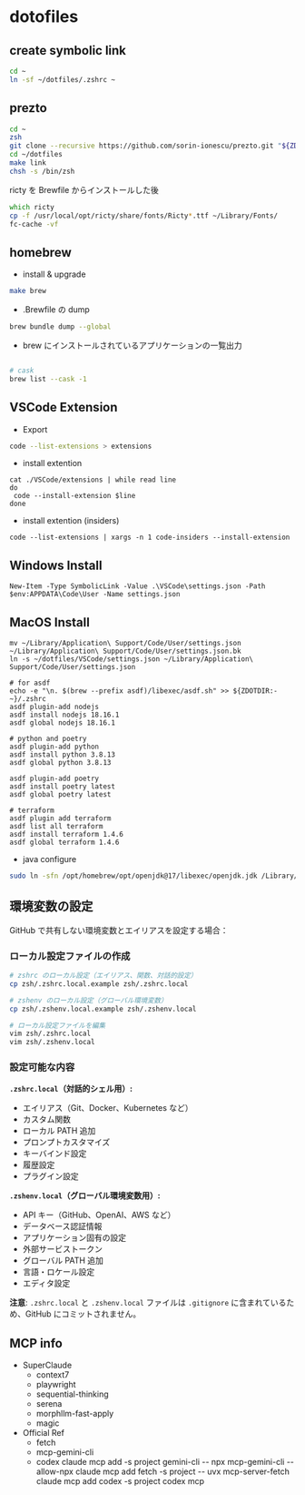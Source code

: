 # dotofiles

## create symbolic link

```zsh
cd ~
ln -sf ~/dotfiles/.zshrc ~
```

## prezto

```zsh
cd ~
zsh
git clone --recursive https://github.com/sorin-ionescu/prezto.git "${ZDOTDIR:-$HOME}/.zprezto"
cd ~/dotfiles
make link
chsh -s /bin/zsh
```

ricty を Brewfile からインストールした後

```zsh
which ricty
cp -f /usr/local/opt/ricty/share/fonts/Ricty*.ttf ~/Library/Fonts/
fc-cache -vf
```

## homebrew

- install & upgrade

```zsh
make brew
```

- .Brewfile の dump

```zsh
brew bundle dump --global
```

- brew にインストールされているアプリケーションの一覧出力

```zsh

# cask
brew list --cask -1
```

## VSCode Extension

<!-- TODO: .Brewfileに統合されているかもしれない -->

- Export

```zsh
code --list-extensions > extensions
```

- install extention

```shell:
cat ./VSCode/extensions | while read line
do
 code --install-extension $line
done
```

- install extention (insiders)

```bash:
code --list-extensions | xargs -n 1 code-insiders --install-extension
```

## Windows Install

```powershell:
New-Item -Type SymbolicLink -Value .\VSCode\settings.json -Path $env:APPDATA\Code\User -Name settings.json
```

## MacOS Install

```shell:
mv ~/Library/Application\ Support/Code/User/settings.json ~/Library/Application\ Support/Code/User/settings.json.bk
ln -s ~/dotfiles/VSCode/settings.json ~/Library/Application\ Support/Code/User/settings.json

# for asdf
echo -e "\n. $(brew --prefix asdf)/libexec/asdf.sh" >> ${ZDOTDIR:-~}/.zshrc
asdf plugin-add nodejs
asdf install nodejs 18.16.1
asdf global nodejs 18.16.1

# python and poetry
asdf plugin-add python
asdf install python 3.8.13
asdf global python 3.8.13

asdf plugin-add poetry
asdf install poetry latest
asdf global poetry latest

# terraform
asdf plugin add terraform
asdf list all terraform
asdf install terraform 1.4.6
asdf global terraform 1.4.6
```

- java configure

```bash
sudo ln -sfn /opt/homebrew/opt/openjdk@17/libexec/openjdk.jdk /Library/Java/JavaVirtualMachines/openjdk-17.jdk
```

## 環境変数の設定

GitHub で共有しない環境変数とエイリアスを設定する場合：

### ローカル設定ファイルの作成

```bash
# zshrc のローカル設定（エイリアス、関数、対話的設定）
cp zsh/.zshrc.local.example zsh/.zshrc.local

# zshenv のローカル設定（グローバル環境変数）
cp zsh/.zshenv.local.example zsh/.zshenv.local

# ローカル設定ファイルを編集
vim zsh/.zshrc.local
vim zsh/.zshenv.local
```

### 設定可能な内容

**`.zshrc.local`（対話的シェル用）:**

- エイリアス（Git、Docker、Kubernetes など）
- カスタム関数
- ローカル PATH 追加
- プロンプトカスタマイズ
- キーバインド設定
- 履歴設定
- プラグイン設定

**`.zshenv.local`（グローバル環境変数用）:**

- API キー（GitHub、OpenAI、AWS など）
- データベース認証情報
- アプリケーション固有の設定
- 外部サービストークン
- グローバル PATH 追加
- 言語・ロケール設定
- エディタ設定

**注意**: `.zshrc.local` と `.zshenv.local` ファイルは `.gitignore` に含まれているため、GitHub にコミットされません。

## MCP info

- SuperClaude
  - context7
  - playwright
  - sequential-thinking
  - serena
  - morphllm-fast-apply
  - magic
- Official Ref
  - fetch
  - mcp-gemini-cli
  - codex
claude mcp add -s project gemini-cli -- npx mcp-gemini-cli --allow-npx
claude mcp add fetch -s project -- uvx mcp-server-fetch
claude mcp add codex -s project codex mcp

